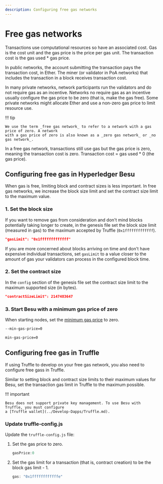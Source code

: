 ```yaml
---
description: Configuring free gas networks
---
```


# Free gas networks

Transactions use computational resources so have an associated cost. Gas is the cost unit and the
gas price is the price per gas unit. The transaction cost is the gas used * gas price.

In public networks, the account submitting the transaction pays the transaction cost, in Ether.
The miner (or validator in PoA networks) that includes the transaction in a block receives
transaction cost.

In many private networks, network participants run the validators and do not require gas as an
incentive. Networks no require gas as an incentive usually configure the gas price to be zero (that
is, make the gas free). Some private networks might allocate Ether and use a non-zero gas price to
limit resource use.

!!! tip

    We use the term _free gas network_ to refer to a network with a gas price of zero. A network
    with a gas price of zero is also known as a _zero gas network_ or _no gas network_.

In a free gas network, transactions still use gas but the gas price is zero, meaning the
transaction cost is zero. Transaction cost = gas used * 0 (the gas price).

## Configuring free gas in Hyperledger Besu

When gas is free, limiting block and contract sizes is less important. In free gas networks, we
increase the block size limit and set the contract size limit to the maximum value.

### 1. Set the block size

If you want to remove gas from consideration and don't mind blocks potentially taking longer to
create, in the genesis file set the block size limit (measured in gas) to the maximum accepted by
Truffle (`0x1fffffffffffff`).

```json
"gasLimit": "0x1fffffffffffff"
```

If you are more concerned about blocks arriving on time and don't have expensive individual
transactions, set `gasLimit` to a value closer to the amount of gas your validators can process in
the configured block time.

### 2. Set the contract size

In the `config` section of the genesis file set the contract size limit to the maximum supported
size (in bytes).

```json
"contractSizeLimit": 2147483647
```

### 3. Start Besu with a minimum gas price of zero

When starting nodes, set the [minimum gas price](../../Reference/CLI/CLI-Syntax.md#min-gas-price)
to zero.

```bash tab="Command Line"
--min-gas-price=0
```

```bash tab="Configuration File"
min-gas-price=0
```

## Configuring free gas in Truffle

If using Truffle to develop on your free gas network, you also need to configure free gass in
Truffle.

Similar to setting block and contract size limits to their maximum values for Besu, set the
transaction gas limit in Truffle to the maximum possible.

!!! important

    Besu does not support private key management. To use Besu with Truffle, you must configure
    a [Truffle wallet](../Develop-Dapps/Truffle.md).

### Update truffle-config.js

Update the `truffle-config.js` file:

1. Set the gas price to zero.

    ```js
    gasPrice:0
    ```

1. Set the gas limit for a transaction (that is, contract creation) to be the block gas limit - 1.

    ```js
    gas: "0x1ffffffffffffe"
    ```

